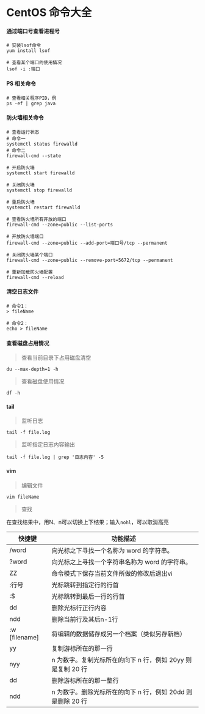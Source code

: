 # CentOS 命令大全

#### 通过端口号查看进程号
```shell
# 安装lsof命令
yum install lsof

# 查看某个端口的使用情况
lsof -i :端口 
```

#### PS 相关命令
```shell
# 查看相关程序PID，例
ps -ef | grep java
```

#### 防火墙相关命令
```shell
# 查看运行状态
# 命令一
systemctl status firewalld
# 命令二
firewall-cmd --state

# 开启防火墙
systemctl start firewalld

# 关闭防火墙
systemctl stop firewalld

# 重启防火墙
systemctl restart firewalld

# 查看防火墙所有开放的端口
firewall-cmd --zone=public --list-ports

# 开放防火墙端口
firewall-cmd --zone=public --add-port=端口号/tcp --permanent

# 关闭防火墙某个端口
firewall-cmd --zone=public --remove-port=5672/tcp --permanent

# 重新加载防火墙配置
firewall-cmd --reload
```

#### 清空日志文件
```shell
# 命令1：
> fileName

# 命令2：
echo > fileName
```

#### 查看磁盘占用情况
> 查看当前目录下占用磁盘清空
```shell
du --max-depth=1 -h
```
> 查看磁盘使用情况
```shell
df -h
```

#### tail
> 监听日志
```shell
tail -f file.log
```
> 监听指定日志内容输出
```shell
tail -f file.log | grep '日志内容' -5
```

#### vim

> 编辑文件
```shell
vim fileName
```

> 查找

在查找结果中，用N、n可以切换上下结果；输入`nohl`，可以取消高亮

| 快捷键           | 功能描述        |
|---------------|-------------|
| /word         | 向光标之下寻找一个名称为 word 的字符串。 |
| ?word         | 向光标之上寻找一个字符串名称为 word 的字符串。 |
| ZZ            | 命令模式下保存当前文件所做的修改后退出vi |
| :行号           | 光标跳转到指定行的行首 |
| :$            | 光标跳转到最后一行的行首 |
| dd            | 删除光标行正行内容 |
| ndd           | 删除当前行及其后n-1行 |
| :w [filename] | 将编辑的数据储存成另一个档案（类似另存新档） |
| yy            | 复制游标所在的那一行 |
| nyy           | n 为数字。复制光标所在的向下 n 行，例如 20yy 则是复制 20 行 |
| dd            | 删除游标所在的那一整行 |
| ndd           | n 为数字。删除光标所在的向下 n 行，例如 20dd 则是删除 20 行 |
